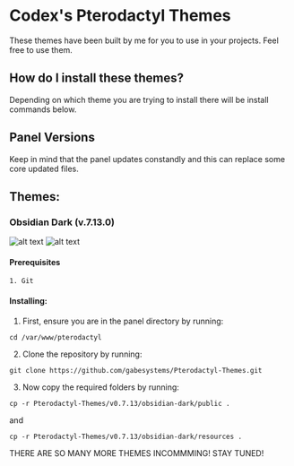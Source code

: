 # Codex's Pterodactyl Themes
These themes have been built by me for you to use in your projects. Feel free to use them.

## How do I install these themes?
Depending on which theme you are trying to install there will be install commands below.

## Panel Versions
Keep in mind that the panel updates constandly and this can replace some core updated files.

## Themes:
### Obsidian Dark (v.7.13.0)
![alt text](https://i.gyazo.com/797a3137b89b534a5d552a52f1995dcb.png)
![alt text](https://i.gyazo.com/1684281fe8a62adc1b3db6cc3f3c78e2.png)

#### Prerequisites
```
1. Git
```

#### Installing:
1. First, ensure you are in the panel directory by running:
```
cd /var/www/pterodactyl
```

2. Clone the repository by running:
```
git clone https://github.com/gabesystems/Pterodactyl-Themes.git
```

3. Now copy the required folders by running: 
```
cp -r Pterodactyl-Themes/v0.7.13/obsidian-dark/public .
```
and
```
cp -r Pterodactyl-Themes/v0.7.13/obsidian-dark/resources .
```

THERE ARE SO MANY MORE THEMES INCOMMMING! STAY TUNED!
